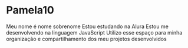 # Pamela10
Meu nome é nome sobrenome  Estou estudando na Alura Estou me desenvolvendo na linguagem JavaScript Utilizo esse espaço para minha organização e compartilhamento dos meu projetos desenvolvidos
